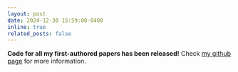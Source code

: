 ```yaml
---
layout: post
date: 2024-12-30 15:59:00-0400
inline: true
related_posts: false
---
```


**Code for all my first-authored papers has been released!** Check [my github page](https://github.com/leeyadong) for more information.
